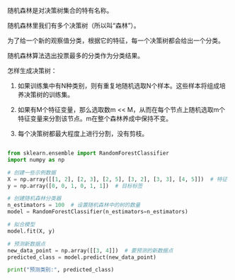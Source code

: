 
随机森林是对决策树集合的特有名称。

随机森林里我们有多个决策树（所以叫“森林”）。

为了给一个新的观察值分类，根据它的特征，每一个决策树都会给出一个分类。

随机森林算法选出投票最多的分类作为分类结果。

怎样生成决策树：

1. 如果训练集中有N种类别，则有重复地随机选取N个样本。这些样本将组成培养决策树的训练集。

2. 如果有M个特征变量，那么选取数m << M，从而在每个节点上随机选取m个特征变量来分割该节点。m在整个森林养成中保持不变。

3. 每个决策树都最大程度上进行分割，没有剪枝。



```python 

from sklearn.ensemble import RandomForestClassifier
import numpy as np

# 创建一些示例数据
X = np.array([[1, 2], [2, 3], [2, 5], [3, 2], [3, 3], [4, 5]])  # 特征
y = np.array([0, 0, 1, 0, 1, 1])  # 目标标签

# 创建随机森林分类器
n_estimators = 100  # 设置随机森林中的树的数量
model = RandomForestClassifier(n_estimators=n_estimators)

# 拟合模型
model.fit(X, y)

# 预测新数据点
new_data_point = np.array([[3, 4]])  # 要预测的新数据点
predicted_class = model.predict(new_data_point)

print("预测类别:", predicted_class)

```

